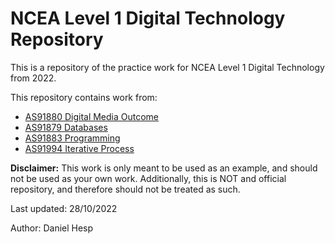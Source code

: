 # **NCEA Level 1 Digital Technology Repository**

This is a repository of the practice work for NCEA Level 1 Digital Technology from 2022. 

This repository contains work from:
- [AS91880 Digital Media Outcome](https://www.nzqa.govt.nz/ncea/assessment/view-detailed.do?standardNumber=91880)
- [AS91879 Databases](https://www.nzqa.govt.nz/ncea/assessment/view-detailed.do?standardNumber=91879)
- [AS91883 Programming](https://www.nzqa.govt.nz/ncea/assessment/view-detailed.do?standardNumber=91883)
- [AS91994 Iterative Process](https://www.nzqa.govt.nz/ncea/assessment/view-detailed.do?standardNumber=91884)

**Disclaimer:** This work is only meant to be used as an example, and should not be used as your own work. Additionally, this is NOT and official repository, and therefore should not be treated as such.

Last updated: 28/10/2022

Author: Daniel Hesp